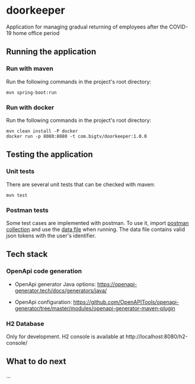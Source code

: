 # doorkeeper
Application for managing gradual returning of employees after the COVID-19 home office period

## Running the application
### Run with maven
Run the following commands in the project's root directory:
```
mvn spring-boot:run
```

### Run with docker
Run the following commands in the project's root directory:
```
mvn clean install -P docker
docker run -p 8080:8080 -t com.bigtv/doorkeeper:1.0.0
```

## Testing the application
### Unit tests
There are several unit tests that can be checked with maven:
```
mvn test
```

### Postman tests
Some test cases are implemented with postman. To use it, import [postman collection](https://github.com/kmozsi/doorkeeper/blob/master/src/test/resources/Doorkeper.postman_collection.json) and use the [data file](https://github.com/kmozsi/doorkeeper/blob/master/src/test/resources/test_tokens.json) when running. 
The data file contains valid json tokens with the user's identifier.

## Tech stack
### OpenApi code generation
-  OpenApi generator Java options:
https://openapi-generator.tech/docs/generators/java/

- OpenApi configuration:
https://github.com/OpenAPITools/openapi-generator/tree/master/modules/openapi-generator-maven-plugin

### H2 Database
Only for development.
H2 console is available at http://localhost:8080/h2-console/

## What to do next
...
